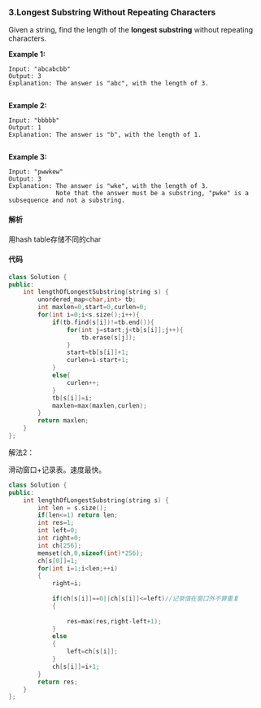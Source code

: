 ### 3.Longest Substring Without Repeating Characters

Given a string, find the length of the **longest substring** without repeating characters.

**Example 1:**

```
Input: "abcabcbb"
Output: 3 
Explanation: The answer is "abc", with the length of 3. 


```

**Example 2:**

```
Input: "bbbbb"
Output: 1
Explanation: The answer is "b", with the length of 1.


```

**Example 3:**

```
Input: "pwwkew"
Output: 3
Explanation: The answer is "wke", with the length of 3. 
             Note that the answer must be a substring, "pwke" is a subsequence and not a substring.
```

#### 解析

用hash table存储不同的char

#### 代码

```cpp
class Solution {
public:
    int lengthOfLongestSubstring(string s) {
        unordered_map<char,int> tb;
        int maxlen=0,start=0,curlen=0;
        for(int i=0;i<s.size();i++){
            if(tb.find(s[i])!=tb.end()){
                for(int j=start;j<tb[s[i]];j++){
                    tb.erase(s[j]);
                }
                start=tb[s[i]]+1;
                curlen=i-start+1;
            }
            else{
                curlen++;
            }
            tb[s[i]]=i;
            maxlen=max(maxlen,curlen);
        }
        return maxlen;
    }
};
```

解法2：

滑动窗口+记录表。速度最快。

```c++
class Solution {
public:
    int lengthOfLongestSubstring(string s) {
        int len = s.size();
        if(len<=1) return len;
        int res=1;
        int left=0;
        int right=0;
        int ch[256];
        memset(ch,0,sizeof(int)*256);
        ch[s[0]]=1;
        for(int i=1;i<len;++i)
        {
            right=i;
            
            if(ch[s[i]]==0||ch[s[i]]<=left)//记录值在窗口外不算重复
            {
                
                res=max(res,right-left+1);
            }
            else
            {
                left=ch[s[i]];
            }
            ch[s[i]]=i+1;
        }
        return res;
    }
};
```

